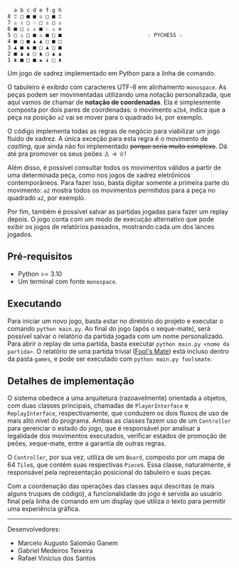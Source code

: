 ```
  a b c d e f g h
8 ♖ □ ■ ■ ♔ □ ■ ♖
7 ♙ ♗ □ ♘ □ ♙ □ ♙
6 ■ □ ♙ ♙ ■ ♘ ♙ ♛
5 □ ♙ □ ■ ♙ ■ □ ■                           ♘ PYCHESS ♘
4 ■ □ ■ ♟︎ ♟︎ □ ■ □
3 ♟︎ ■ ♞ ■ □ ♟︎ □ ■
2 ■ ♟︎ ♟︎ □ ♞ □ ♟︎ ♟︎
1 ♜ ■ □ ■ ♚ ♝ □ ♜
```

Um jogo de xadrez implementado em Python para a linha de comando.

O tabuleiro é exibido com caracteres UTF-8 em alinhamento `monospace`. As peças podem ser movimentadas utilizando uma notação personalizada, que aqui vamos de chamar de **notação de coordenadas**. Ela é simplesmente composta por dois pares de coordenadas: o movimento `a2b4`, indica que a peça na posição `a2` vai se mover para o quadrado `b4`, por exemplo.

O código implementa todas as regras de negócio para viabilizar um jogo fluido de xadrez. A única exceção para esta regra é o movimento de *castling*, que ainda não foi implementado ~~porque seria muito complexo~~. Dá até pra promover os seus peões ♙ -> ♕!

Além disso, é possível consultar todos os movimentos válidos a partir de uma determinada peça, como nos jogos de xadrez eletrônicos contemporâneos. Para fazer isso, basta digitar somente a primeira parte do movimento: `a2` mostra todos os movimentos permitidos para a peça no quadrado `a2`, por exemplo.

Por fim, também é possível salvar as partidas jogadas para fazer um replay depois. O jogo conta com um modo de execução alternativo que pode exibir os jogos de relatórios passados, mostrando cada um dos lances jogados.

## Pré-requisitos
- Python >= 3.10
- Um terminal com fonte `monospace`.

## Executando
Para iniciar um novo jogo, basta estar no diretório do projeto e executar o comando `python main.py`. Ao final do jogo (após o xeque-mate), será possível salvar o relatório da partida jogada com um nome personalizado. Para abrir o replay de uma partida, basta executar `python main.py <nome da partida>`. O relatório de uma partida trivial ([Fool's Mate](https://en.wikipedia.org/wiki/Fool%27s_mate)) está incluso dentro da pasta `games`, e pode ser executado com `python main.py foolsmate`.

## Detalhes de implementação
O sistema obedece a uma arquitetura (razoavelmente) orientada a objetos, com duas classes principais, chamadas de `PlayerInterface` e `ReplayInterface`, respectivamente, que conduzem os dois fluxos de uso de mais alto nível do programa.
Ambas as classes fazem uso de um `Controller` para gerenciar o estado do jogo, que é responsável por analisar a legalidade dos movimentos executados, verificar estados de promoção de peões, xeque-mate, entre a garantia de outras regras.

O `Controller`, por sua vez, utiliza de um `Board`, composto por um mapa de 64 `Tile`s, que contém suas respectivas `Piece`s. Essa classe, naturalmente, é responsável pela representação posicional do tabuleiro e suas peças.

Com a coordenação das operações das classes aqui descritas (e mais alguns truques de código), a funcionalidade do jogo é servida ao usuário final pela linha de comando em um display que utiliza o texto para permitir uma experiência gráfica.

---
Desenvolvedores:
- Marcelo Augusto Salomão Ganem
- Gabriel Medeiros Teixeira
- Rafael Vinícius dos Santos
